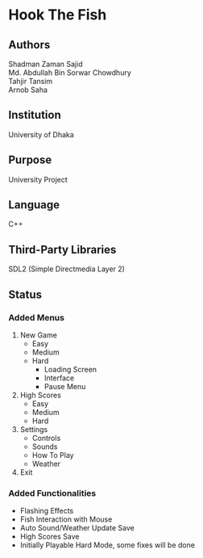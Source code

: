 <h1>Hook The Fish</h1>
<h2>Authors</h2>
Shadman Zaman Sajid<br>
Md. Abdullah Bin Sorwar Chowdhury<br>
Tahjir Tansim<br>
Arnob Saha
<h2>Institution</h2>
University of Dhaka
<h2>Purpose</h2>
University Project
<h2>Language</h2>
C++
<h2>Third-Party Libraries</h2>
SDL2 (Simple Directmedia Layer 2)
<h2>Status</h2>
<h3>Added Menus</h3>
<ol>
  <li>New Game<ul>
    <li>Easy</li>
    <li>Medium</li>
    <li>Hard<ul>
      <li>Loading Screen</li>
      <li>Interface</li>
      <li>Pause Menu</li>
    </ul></li>
  </ul></li>
  <li>High Scores<ul>
    <li>Easy</li>
    <li>Medium</li>
    <li>Hard</li>
  </ul></li>
  <li>Settings<ul>
    <li>Controls</li>
    <li>Sounds</li>
    <li>How To Play</li>
    <li>Weather</li>
  </ul></li>
  <li>Exit</li>
</ol>
<h3>Added Functionalities</h3>
<ul>
  <li>Flashing Effects</li>
  <li>Fish Interaction with Mouse</li>
  <li>Auto Sound/Weather Update Save</li>
  <li>High Scores Save</li>
  <li>Initially Playable Hard Mode, some fixes will be done</li>
</ul>
